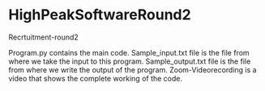 # HighPeakSoftwareRound2
Recrtuitment-round2

Program.py contains the main code.
Sample_input.txt file is the file from where we take the input to this program.
Sample_output.txt file is the file from where we write the output of the  program.
Zoom-Videorecording is a video that shows the complete working of the code.
